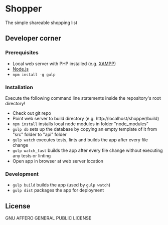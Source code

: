 # Shopper
The simple shareable shopping list

## Developer corner

### Prerequisites
- Local web server with PHP installed (e.g. [XAMPP](https://www.apachefriends.org))
- [Node.js](http://nodejs.org/)
- `npm install -g gulp`

### Installation
Execute the following command line statements inside the repository's root directory!

- Check out git repo
- Point web server to build directory (e.g. http://localhost/shopper/build)
- `npm install` installs local node modules in folder "node_modules"
- `gulp db` sets up the database by copying an empty template of it from "src" folder to "api" folder
- `gulp watch` executes tests, lints and builds the app after every file change
- `gulp watch_fast` builds the app after every file change without executing any tests or linting
- Open app in browser at web server location 

### Development
- `gulp build` builds the app (used by `gulp watch`)
- `gulp dist` packages the app for deployment

## License
GNU AFFERO GENERAL PUBLIC LICENSE
